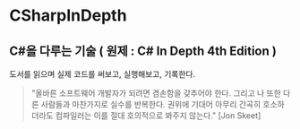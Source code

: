 # CSharpInDepth

## C#을 다루는 기술 ( 원제 : C# In Depth 4th Edition ) 

도서를 읽으며 실제 코드를 써보고, 실행해보고, 기록한다.

> "올바른 소프트웨어 개발자가 되려면 겸손함을 갖추어야 한다. 그리고 나 또한 다른 사람들과 마찬가지로 실수를 반복한다. 
> 권위에 기대어 아무리 간곡히 호소하더라도 컴파일러는 이를 절대 호의적으로 봐주지 않는다."
> [Jon Skeet]

